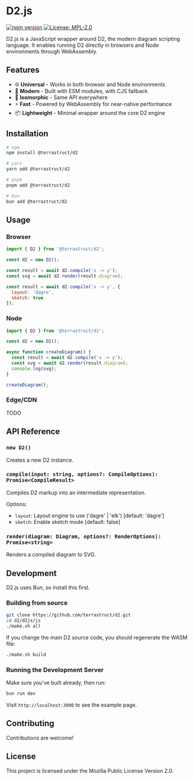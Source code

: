 # D2.js

[![npm version](https://badge.fury.io/js/%40terrastruct%2Fd2.svg)](https://www.npmjs.com/package/@terrastruct/d2)
[![License: MPL-2.0](https://img.shields.io/badge/License-MPL_2.0-brightgreen.svg)](https://mozilla.org/MPL/2.0/)

D2.js is a JavaScript wrapper around D2, the modern diagram scripting language. It enables running D2 directly in browsers and Node environments through WebAssembly.

## Features

- 🌐 **Universal** - Works in both browser and Node environments
- 🚀 **Modern** - Built with ESM modules, with CJS fallback
- 🔄 **Isomorphic** - Same API everywhere
- ⚡ **Fast** - Powered by WebAssembly for near-native performance
- 📦 **Lightweight** - Minimal wrapper around the core D2 engine

## Installation

```bash
# npm
npm install @terrastruct/d2

# yarn
yarn add @terrastruct/d2

# pnpm
pnpm add @terrastruct/d2

# bun
bun add @terrastruct/d2
```

## Usage

### Browser

```javascript
import { D2 } from '@terrastruct/d2';

const d2 = new D2();

const result = await d2.compile('x -> y');
const svg = await d2.render(result.diagram);

const result = await d2.compile('x -> y', {
  layout: 'dagre',
  sketch: true
});
```

### Node

```javascript
import { D2 } from '@terrastruct/d2';

const d2 = new D2();

async function createDiagram() {
  const result = await d2.compile('x -> y');
  const svg = await d2.render(result.diagram);
  console.log(svg);
}

createDiagram();
```

### Edge/CDN

TODO

## API Reference

### `new D2()`
Creates a new D2 instance.

### `compile(input: string, options?: CompileOptions): Promise<CompileResult>`
Compiles D2 markup into an intermediate representation.

Options:
- `layout`: Layout engine to use ('dagre' | 'elk') [default: 'dagre']
- `sketch`: Enable sketch mode [default: false]

### `render(diagram: Diagram, options?: RenderOptions): Promise<string>`
Renders a compiled diagram to SVG.

## Development

D2.js uses Bun, so install this first.

### Building from source

```bash
git clone https://github.com/terrastruct/d2.git
cd d2/d2js/js
./make.sh all
```

If you change the main D2 source code, you should regenerate the WASM file:
```bash
./make.sh build
```

### Running the Development Server

Make sure you've built already, then run:

```bash
bun run dev
```

Visit `http://localhost:3000` to see the example page.

## Contributing

Contributions are welcome!

## License

This project is licensed under the Mozilla Public License Version 2.0.
